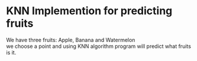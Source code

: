 # KNN Implemention for predicting fruits
We have three fruits: Apple, Banana and Watermelon<br>
we choose a point and using KNN algorithm program will predict what fruits is it.
